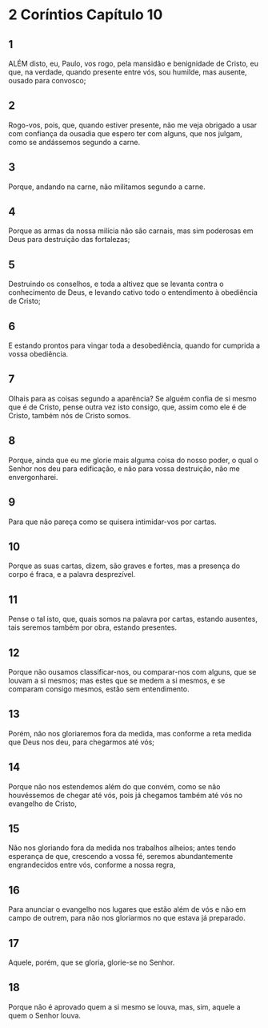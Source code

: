 # 2 Coríntios Capítulo 10

## 1
ALÉM disto, eu, Paulo, vos rogo, pela mansidão e benignidade de Cristo, eu que, na verdade, quando presente entre vós, sou humilde, mas ausente, ousado para convosco;

## 2
Rogo-vos, pois, que, quando estiver presente, não me veja obrigado a usar com confiança da ousadia que espero ter com alguns, que nos julgam, como se andássemos segundo a carne.

## 3
Porque, andando na carne, não militamos segundo a carne.

## 4
Porque as armas da nossa milícia não são carnais, mas sim poderosas em Deus para destruição das fortalezas;

## 5
Destruindo os conselhos, e toda a altivez que se levanta contra o conhecimento de Deus, e levando cativo todo o entendimento à obediência de Cristo;

## 6
E estando prontos para vingar toda a desobediência, quando for cumprida a vossa obediência.

## 7
Olhais para as coisas segundo a aparência? Se alguém confia de si mesmo que é de Cristo, pense outra vez isto consigo, que, assim como ele é de Cristo, também nós de Cristo somos.

## 8
Porque, ainda que eu me glorie mais alguma coisa do nosso poder, o qual o Senhor nos deu para edificação, e não para vossa destruição, não me envergonharei.

## 9
Para que não pareça como se quisera intimidar-vos por cartas.

## 10
Porque as suas cartas, dizem, são graves e fortes, mas a presença do corpo é fraca, e a palavra desprezível.

## 11
Pense o tal isto, que, quais somos na palavra por cartas, estando ausentes, tais seremos também por obra, estando presentes.

## 12
Porque não ousamos classificar-nos, ou comparar-nos com alguns, que se louvam a si mesmos; mas estes que se medem a si mesmos, e se comparam consigo mesmos, estão sem entendimento.

## 13
Porém, não nos gloriaremos fora da medida, mas conforme a reta medida que Deus nos deu, para chegarmos até vós;

## 14
Porque não nos estendemos além do que convém, como se não houvéssemos de chegar até vós, pois já chegamos também até vós no evangelho de Cristo,

## 15
Não nos gloriando fora da medida nos trabalhos alheios; antes tendo esperança de que, crescendo a vossa fé, seremos abundantemente engrandecidos entre vós, conforme a nossa regra,

## 16
Para anunciar o evangelho nos lugares que estão além de vós e não em campo de outrem, para não nos gloriarmos no que estava já preparado.

## 17
Aquele, porém, que se gloria, glorie-se no Senhor.

## 18
Porque não é aprovado quem a si mesmo se louva, mas, sim, aquele a quem o Senhor louva.


